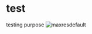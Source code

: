 # test
testing purpose
![maxresdefault](https://github.com/nidakhan99/test/assets/153353850/4c07ed3e-d9ad-4616-8dd3-e3c88225a976)
